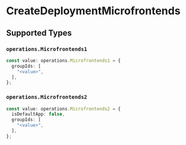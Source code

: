 # CreateDeploymentMicrofrontends


## Supported Types

### `operations.Microfrontends1`

```typescript
const value: operations.Microfrontends1 = {
  groupIds: [
    "<value>",
  ],
};
```

### `operations.Microfrontends2`

```typescript
const value: operations.Microfrontends2 = {
  isDefaultApp: false,
  groupIds: [
    "<value>",
  ],
};
```

